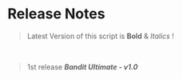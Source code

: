 # Release Notes

> Latest Version of this script is **Bold**  & *Italics* !

<br>

> 1st release
__*Bandit Ultimate - v1.0*__

